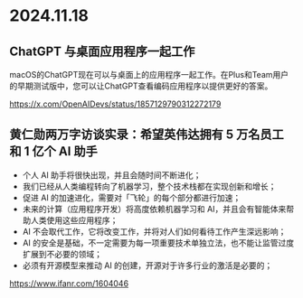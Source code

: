 # 2024.11.18

## ChatGPT 与桌面应用程序一起工作

macOS的ChatGPT现在可以与桌面上的应用程序一起工作。在Plus和Team用户的早期测试版中，您可以让ChatGPT查看编码应用程序以提供更好的答案。

https://x.com/OpenAIDevs/status/1857129790312272179

## 黄仁勋两万字访谈实录：希望英伟达拥有 5 万名员工和 1 亿个 AI 助手

+ 个人 AI 助手将很快出现，并且会随时间不断进化；
+ 我们已经从人类编程转向了机器学习，整个技术栈都在实现创新和增长；
+ 促进 AI 的加速进化，需要对「飞轮」的每个部分都进行加速；
+ 未来的计算（应用程序开发）将高度依赖机器学习和 AI，并且会有智能体来帮助人类使用这些应用程序；
+ AI 不会取代工作，它将改变工作，并将对人们如何看待工作产生深远影响；
+ AI 的安全是基础，不一定需要为每一项重要技术单独立法，也不能让监管过度扩展到不必要的领域；
+ 必须有开源模型来推动 AI 的创建，开源对于许多行业的激活是必要的；

https://www.ifanr.com/1604046
